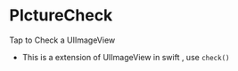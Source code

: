 # PIctureCheck
Tap to Check a UIImageView
* This is a extension of UIImageView in swift , use  `check() ` 

